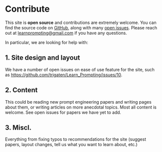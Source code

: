 # Contribute

This site is **open source** and contributions are extremely welcome. 
You can find the source code on [GitHub](https://github.com/trigaten/Learn_Prompting),
along with many [open issues](https://github.com/trigaten/Learn_Prompting/issues). 
Please reach out at learnprompting@gmail.com if you have any questions.

In particular, we are looking for help with:

## 1. Site design and layout

We have a number of open issues on ease of use feature for the site, such as https://github.com/trigaten/Learn_Prompting/issues/10.

## 2. Content

This could be reading new prompt engineering papers and writing pages about them,
or writing articles on more anecdotal topics. Most all content is welcome. See open
issues for papers we have yet to add.

## 3. Miscl.

Everything from fixing typos to recommendations for the site (suggest papers, 
layout changes, tell us what you want to learn about, etc.)

